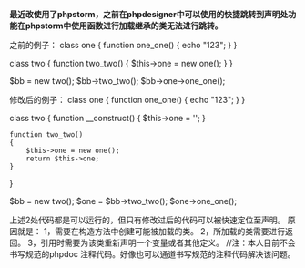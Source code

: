 <b>最近改使用了phpstorm，之前在phpdesigner中可以使用的快捷跳转到声明处功能在phpstorm中使用函数进行加载继承的类无法进行跳转。</b>

之前的例子：
class one
{
    function one_one()
    {
        echo "123";
    }
}

class two {
    function two_two()
    {
        $this->one = new one();
    }
}

$bb = new two();
$bb->two_two();
$bb->one->one_one();


修改后的例子：
class one
{
    function one_one()
    {
        echo "123";
    }
}

class two {
    function __construct()
    {
        $this->one = '';
    }

    function two_two()
    {
        $this->one = new one();
        return $this->one;
    }
}

$bb = new two();
$one = $bb->two_two();
$one->one_one();

上述2处代码都是可以运行的，但只有修改过后的代码可以被快速定位至声明。
原因就是：
1，需要在构造方法中创建可能被加载的类。
2，所加载的类需要进行返回。
3，引用时需要为该类重新声明一个变量或者其他定义。
//注：本人目前不会书写规范的phpdoc 注释代码。好像也可以通道书写规范的注释代码解决该问题。
      
